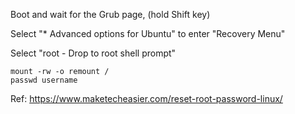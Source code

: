 Boot and wait for the Grub page, (hold Shift key)

Select "* Advanced options for Ubuntu" to enter "Recovery Menu"

Select "root - Drop to root shell prompt"

```
mount -rw -o remount /
passwd username
```

Ref: https://www.maketecheasier.com/reset-root-password-linux/

